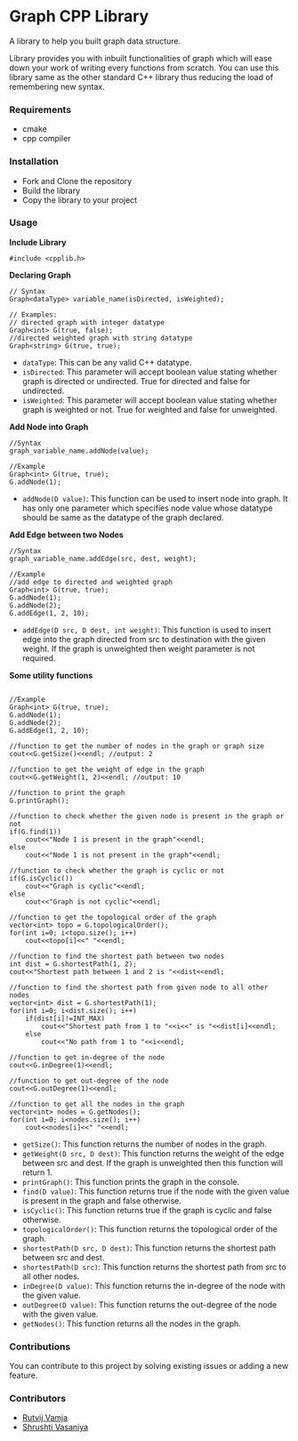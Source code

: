 # Graph CPP Library

A library to help you built graph data structure.

Library provides you with inbuilt functionalities of graph which will ease down your work of writing every functions from scratch. You can use this library same as the other standard C++ library thus reducing the load of remembering new syntax. 

### Requirements
- cmake
- cpp compiler

### Installation
- Fork and Clone the repository
- Build the library
- Copy the library to your project

### Usage

**Include Library**
```
#include <cpplib.h>
```

**Declaring Graph**
```
// Syntax
Graph<dataType> variable_name(isDirected, isWeighted);

// Examples:
// directed graph with integer datatype
Graph<int> G(true, false);
//directed weighted graph with string datatype
Graph<string> G(true, true);
```

- `dataType`: This can be any valid C++ datatype.
- `isDirected`: This parameter will accept boolean value stating whether graph is directed or undirected. True for directed and false for undirected.
- `isWeighted`: This parameter will accept boolean value stating whether graph is weighted or not. True for weighted and false for unweighted.  


**Add Node into Graph**
```
//Syntax
graph_variable_name.addNode(value);

//Example
Graph<int> G(true, true);
G.addNode(1);
```
- `addNode(D value)`: This function can be used to insert node into graph. It has only one parameter which specifies node value whose datatype should be same as the datatype of the graph declared.

**Add Edge between two Nodes**
```
//Syntax
graph_variable_name.addEdge(src, dest, weight);

//Example
//add edge to directed and weighted graph
Graph<int> G(true, true);
G.addNode(1);
G.addNode(2);
G.addEdge(1, 2, 10);
```

- `addEdge(D src, D dest, int weight)`: This function is used to insert edge into the graph directed from src to destination with the given weight. If the graph is unweighted then weight parameter is not required. 

**Some utility functions**
```

//Example
Graph<int> G(true, true);
G.addNode(1);
G.addNode(2);
G.addEdge(1, 2, 10);

//function to get the number of nodes in the graph or graph size
cout<<G.getSize()<<endl; //output: 2

//function to get the weight of edge in the graph
cout<<G.getWeight(1, 2)<<endl; //output: 10

//function to print the graph
G.printGraph();

//function to check whether the given node is present in the graph or not
if(G.find(1))
    cout<<"Node 1 is present in the graph"<<endl;
else
    cout<<"Node 1 is not present in the graph"<<endl;

//function to check whether the graph is cyclic or not
if(G.isCyclic())
    cout<<"Graph is cyclic"<<endl;
else
    cout<<"Graph is not cyclic"<<endl;

//function to get the topological order of the graph
vector<int> topo = G.topologicalOrder();
for(int i=0; i<topo.size(); i++)
    cout<<topo[i]<<" "<<endl;

//function to find the shortest path between two nodes
int dist = G.shortestPath(1, 2);
cout<<"Shortest path between 1 and 2 is "<<dist<<endl;

//function to find the shortest path from given node to all other nodes
vector<int> dist = G.shortestPath(1);
for(int i=0; i<dist.size(); i++)
    if(dist[i]!=INT_MAX)
        cout<<"Shortest path from 1 to "<<i<<" is "<<dist[i]<<endl;
    else
        cout<<"No path from 1 to "<<i<<endl;

//function to get in-degree of the node
cout<<G.inDegree(1)<<endl;

//function to get out-degree of the node
cout<<G.outDegree(1)<<endl;

//function to get all the nodes in the graph
vector<int> nodes = G.getNodes();
for(int i=0; i<nodes.size(); i++)
    cout<<nodes[i]<<" "<<endl;
```
- `getSize()`: This function returns the number of nodes in the graph.  
- `getWeight(D src, D dest)`: This function returns the weight of the edge between src and dest. If the graph is unweighted then this function will return 1.
- `printGraph()`: This function prints the graph in the console.
- `find(D value)`: This function returns true if the node with the given value is present in the graph and false otherwise.
- `isCyclic()`: This function returns true if the graph is cyclic and false otherwise.
- `topologicalOrder()`: This function returns the topological order of the graph.
- `shortestPath(D src, D dest)`: This function returns the shortest path between src and dest.
- `shortestPath(D src)`: This function returns the shortest path from src to all other nodes.
- `inDegree(D value)`: This function returns the in-degree of the node with the given value.
- `outDegree(D value)`: This function returns the out-degree of the node with the given value.
- `getNodes()`: This function returns all the nodes in the graph.

### Contributions

You can contribute to this project by solving existing issues or adding a new feature.



### Contributors
- <a href="https://github.com/RutvijDv">Rutvij Vamja</a>
- <a href="https://github.com/shrushti22">Shrushti Vasaniya</a>
